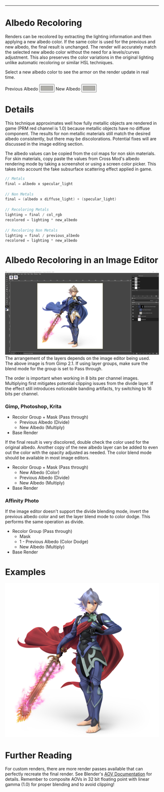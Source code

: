 ---
<style>
    #imgCanvas {
        width: 100%;
        height: 100%;
    }
</style>

# Albedo Recoloring
Renders can be recolored by extracting the lighting information and then applying a new albedo color.
If the same color is used for the previous and new albedo, the final result is unchanged. 
The render will accurately match the selected new albedo color without the need for a levels/curves adjustment. 
This also preserves the color variations in the original lighting unlike automatic recoloring or similar HSL techniques.

<canvas id="imgCanvas" class="col-lg-7"></canvas>
Select a new albedo color to see the armor on the render update in real time.
<form>
    <label for="albedo">Previous Albedo</label>
    <input type="color" id="albedo" name="albedo" value="#B0AFA9">
    <label for="newAlbedo">New Albedo</label>
    <input type="color" id="newAlbedo" name="newAlbedo" value="#B0AFA9">
</form>


# Details
This technique approximates well how fully metallic objects are rendered in game (PRM red channel is 1.0) because
metallic objects have no diffuse component. The results for non metallic materials still match the desired albedo consistently, 
but there may be discolorations. Potential fixes will are discussed in the image editing section.

The albedo values can be copied from the col maps for non skin materials. For skin materials, copy paste the values from Cross Mod's albedo rendering mode 
by taking a screenshot or using a screen color picker. This takes into account the fake subsurface scattering effect applied in game.

```c
// Metals
final = albedo x specular_light

// Non Metals
final = (albedo x diffuse_light) + (specular_light)

// Recoloring Metals
lighting = final / col_rgb
recolored = lighting * new_albedo

// Recoloring Non Metals
lighting = final / previous_albedo 
recolored = lighting * new_albedo 

```

# Albedo Recoloring in an Image Editor
<img src="/assets/images/albedo_recoloring/gimp_2_1.jpg" height="auto" width="auto">
The arrangement of the layers depends on the image editor being used. The above image is from Gimp 2.1.
If using layer groups, make sure the blend mode for the group is set to Pass through.

The order is important when working in 8 bits per channel images. Multiplying first mitigates potential clipping issues from the divide layer.
If the effect still introduces noticeable banding artifacts, try switching to 16 bits per channel.

### Gimp, Photoshop, Krita
- Recolor Group + Mask (Pass through)
    - Previous Albedo (Divide)
    - New Albedo (Multiply)
- Base Render

If the final result is very discolored, double check the color used for the original albedo.
Another copy of the new albedo layer can be added to even out the color with the opacity adjusted as needed.
The color blend mode should be available in most image editors.

- Recolor Group + Mask (Pass through)
    - New Albedo (Color) 
    - Previous Albedo (Divide)
    - New Albedo (Multiply)
- Base Render

### Affinity Photo
If the image editor doesn't support the divide blending mode, invert the previous albedo color and set the layer blend
mode to color dodge. This performs the same operation as divide.

- Recolor Group (Pass through)
    - Mask
    - 1 - Previous Albedo (Color Dodge)
    - New Albedo (Multiply)
- Base Render

# Examples
<img src="./assets/images/albedo_recoloring/corrin_m_c04.jpg" height="auto" width="auto">

# Further Reading
For custom renders, there are more render passes available that can perfectly recreate the final render. 
See Blender's <a href="https://docs.blender.org/manual/en/latest/render/layers/passes.html#combining" target="_blank">AOV Documentation</a>
for details. Remember to composite AOVs in 32 bit floating point with linear gamma (1.0) for proper blending and to avoid clipping!

<script type="module">
    import { AlbedoRecoloringDemo } from "./assets/javascript/albedo_recoloring.js";

    const albedoColorInput = document.getElementById("albedo");
    const newAlbedoColorInput = document.getElementById("newAlbedo");
    const imgCanvas = document.getElementById("imgCanvas");
    const demo = new AlbedoRecoloringDemo(window, imgCanvas, albedoColorInput, newAlbedoColorInput);
</script>